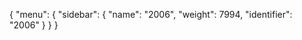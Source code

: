 {
  "menu": {
    "sidebar": {
      "name": "2006",
      "weight": 7994,
      "identifier": "2006"
    }
  }
}
